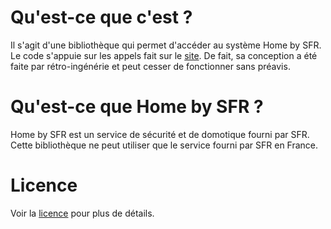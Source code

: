 # Qu'est-ce que c'est ?

Il s'agit d'une bibliothèque qui permet d'accéder au système Home by SFR.  
Le code s'appuie sur les appels fait sur le [site](https://home.sfr.fr). De fait, sa conception a été faite par rétro-ingénérie et peut cesser de fonctionner sans préavis.

# Qu'est-ce que Home by SFR ?

Home by SFR est un service de sécurité et de domotique fourni par SFR.  
Cette bibliothèque ne peut utiliser que le service fourni par SFR en France.

# Licence

Voir la [licence](LICENSE) pour plus de détails.